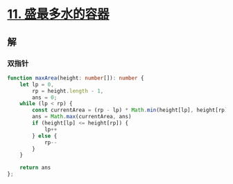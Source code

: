 # [11. 盛最多水的容器](https://leetcode.cn/problems/container-with-most-water/)

## 解

### 双指针

```typescript
function maxArea(height: number[]): number {
    let lp = 0,
        rp = height.length - 1,
        ans = 0;
    while (lp < rp) {
        const currentArea = (rp - lp) * Math.min(height[lp], height[rp]);
        ans = Math.max(currentArea, ans)
        if (height[lp] <= height[rp]) {
            lp++
        } else {
            rp--
        }
    }

    return ans
};
```

